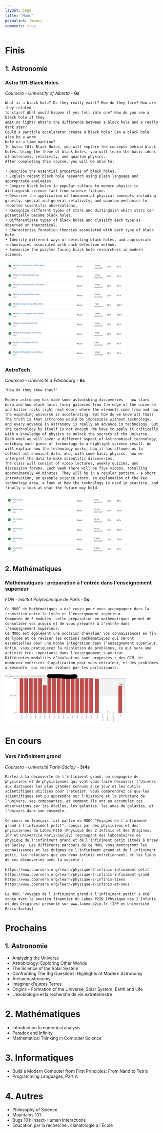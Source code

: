 ```yaml
---
layout: page
title: "Mooc"
permalink: /mooc/
comments: true
---
```


# Finis

## 1. Astronomie

### Astro 101: Black Holes

*Coursera* - *University of Alberta* - **6s**

```
What is a black hole? Do they really exist? How do they form? How are they related
to stars? What would happen if you fell into one? How do you see a black hole if they
emit no light? What’s the difference between a black hole and a really dark star?
Could a particle accelerator create a black hole? Can a black hole also be a worm
hole or a time machine?
In Astro 101: Black Holes, you will explore the concepts behind black holes. Using the theme of black holes, you will learn the basic ideas of astronomy, relativity, and quantum physics.
After completing this course, you will be able to:

• Describe the essential properties of black holes.
• Explain recent black hole research using plain language and appropriate analogies.
• Compare black holes in popular culture to modern physics to distinguish science fact from science fiction.
• Describe the application of fundamental physical concepts including gravity, special and general relativity, and quantum mechanics to reported scientific observations.
• Recognize different types of stars and distinguish which stars can potentially become black holes.
• Differentiate types of black holes and classify each type as observed or theoretical.
• Characterize formation theories associated with each type of black hole.
• Identify different ways of detecting black holes, and appropriate technologies associated with each detection method.
• Summarize the puzzles facing black hole researchers in modern science.

```

![astro101](https://github.com/homeostasie/bouquins/raw/master/_pics/blog/mooc/astrotech.jpg)

### AstroTech

*Coursera* - *Université d'Édimbourg* - **6s**

```
"How do they know that?"

Modern astronomy has made some astonishing discoveries - how stars burn and how black holes form; galaxies from the edge of the universe and killer rocks right next door; where the elements come from and how the expanding universe is accelerating. But how do we know all that? The truth is that astronomy would be impossible without technology, and every advance in astronomy is really an advance in technology. But the technology by itself is not enough. We have to apply it critically with a knowledge of physics to unlock the secrets of the Universe.
Each week we will cover a different aspect of Astronomical technology, matching each piece of technology to a highlight science result. We will explain how the technology works, how it has allowed us to collect astronomical data, and, with some basic physics, how we interpret the data to make scientific discoveries.
The class will consist of video lectures, weekly quizzes, and discussion forums. Each week there will be five videos, totalling approximately 40 minutes. They will be in a regular pattern - a short introduction, an example science story, an explanation of the key technology area, a look at how the technology is used in practice, and finally a look at what the future may hold.
```

![astrotech](https://github.com/homeostasie/bouquins/raw/master/_pics/blog/mooc/astro101.jpg)

## 2. Mathématiques

### Mathématiques : préparation à l'entrée dans l'enseignement supérieur

*FUN* - *Institut Polytechnique de Paris* - **5s**

```
Ce MOOC de Mathématiques a été conçu pour vous accompagner dans la transition entre le lycée et l’enseignement supérieur.
Composée de 5 modules, cette préparation en mathématiques permet de consolider vos acquis et de vous préparer à l'entrée dans l'enseignement supérieur.
Ce MOOC est également une occasion d’évaluer vos connaissances en fin de lycée et de réviser les notions mathématiques qui seront essentielles pour une bonne intégration dans l’enseignement supérieur.
Enfin, vous pratiquerez la résolution de problèmes, ce qui sera une activité très importante dans l’enseignement supérieur.
Différentes modalités d’évaluation sont proposées : des QCM, de nombreux exercices d’application pour vous entraîner, et des problèmes à résoudre, qui seront évalués par les participants.
```

![prepa1](https://github.com/homeostasie/bouquins/raw/master/_pics/blog/mooc/prepa1.jpg)

# En cours

### Vers l'infiniment grand

*Coursera* - *Université Paris-Saclay* - **3/4s**

```
Partez à la découverte de l'infiniment grand, en compagnie de physiciens et de physiciennes qui vont vous faire découvrir l'Univers aux distances les plus grandes connues à ce jour et les outils scientifiques utilisés pour l'étudier. Vous comprendrez ce que les scientifiques ont pu apprendre sur l'histoire et la structure de l'Univers, ses composantes, et comment ils ont pu accumuler ces observations sur les étoiles, les galaxies, les amas de galaxies, et l'Univers dans son ensemble.

Ce cours en français fait partie du MOOC "Voyages de l'infiniment grand à l'infiniment petit", conçus par des physiciens et des physiciennes du Labex P2IO (Physique des 2 Infinis et des Origines, IPP et Université Paris-Saclay) regroupant des laboratoires de physique de l'infiniment grand et de l'infiniment petit situés à Orsay et Saclay. Les différents parcours de ce MOOC vous montreront les connaissances et les énigmes de l'infiniment grand et de l'infiniment petit, les relations que ces deux infinis entretiennent, et les liens de ces découvertes avec la société :

https://www.coursera.org/learn/physique-2-infinis-infiniment-petit
https://www.coursera.org/learn/physique-2-infinis-infiniment-grand
https://www.coursera.org/learn/physique-2-infinis-liens
https://www.coursera.org/learn/physique-2-infinis-et-nous

Le MOOC "Voyages de l'infiniment grand à l'infiniment petit" a été conçu avec le soutien financier du Labex P2IO (Physique des 2 Infinis et des Origines) présenté sur www.labex-p2io.fr (IPP et Université Paris-Saclay)
```

# Prochains

## 1. Astronomie

* Analyzing the Universe
* Astrobiology: Exploring Other Worlds
* The Science of the Solar System
* Confronting The Big Questions: Highlights of Modern Astronomy
* Archaeoastronomy
* Imaginer d'autres Terres
* Origins - Formation of the Universe, Solar System, Earth and Life
* L'exobiologie et la recherche de vie extraterrestre

# 2. Mathématiques

* Introduction to numerical analysis
* Paradox and Infinity
* Mathematical Thinking in Computer Science

# 3. Informatiques

* Build a Modern Computer from First Principles: From Nand to Tetris 
* Programming Languages, Part A

# 4. Autres

* Philosophy of Science
* Mountains 101
* Bugs 101: Insect-Human Interactions
* Éducation par la recherche : climatologie à l'École

